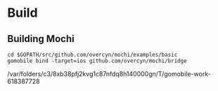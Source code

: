 # Build

## Building Mochi

    cd $GOPATH/src/github.com/overcyn/mochi/examples/basic
    gomobile bind -target=ios github.com/overcyn/mochi/bridge

/var/folders/c3/8xb38pfj2kvg1c87nfdq8h140000gn/T/gomobile-work-618387728